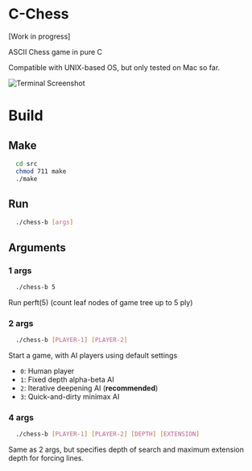 # C-Chess

[Work in progress]

ASCII Chess game in pure C

Compatible with UNIX-based OS, but only tested on Mac so far.

![Terminal Screenshot](../master/screenshots/demo1.png?raw=true "Looks like this")

# Build

## Make
```bash
  cd src
  chmod 711 make
  ./make
```
## Run
```bash
  ./chess-b [args]
```
## Arguments
### 1 args
```bash
  ./chess-b 5
```
Run perft(5) (count leaf nodes of game tree up to 5 ply)
### 2 args
```bash
  ./chess-b [PLAYER-1] [PLAYER-2]
```
Start a game, with AI players using default settings
* `0`: Human player
* `1`: Fixed depth alpha-beta AI
* `2`: Iterative deepening AI (**recommended**)
* `3`: Quick-and-dirty minimax AI

### 4 args
```bash
  ./chess-b [PLAYER-1] [PLAYER-2] [DEPTH] [EXTENSION]
```
Same as 2 args, but specifies depth of search and maximum extension depth for forcing lines.
